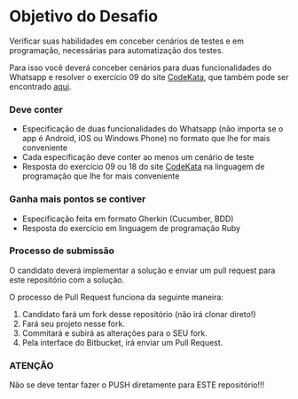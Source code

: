 # Objetivo do Desafio

Verificar suas habilidades em conceber cenários de testes e em programação, necessárias para automatização dos testes.

Para isso você deverá conceber cenários para duas funcionalidades do Whatsapp e resolver o exercício 09 do site [CodeKata](http://www.codekata.com), que também pode ser encontrado [aqui](Kata09.md).

### Deve conter ###

* Especificação de duas funcionalidades do Whatsapp (não importa se o app é Android, iOS ou Windows Phone) no formato que lhe for mais conveniente
* Cada especificação deve conter ao menos um cenário de teste
* Resposta do exercício 09 ou 18 do site [CodeKata](http://www.codekata.com) na linguagem de programação que lhe for mais conveniente

### Ganha mais pontos se contiver ###

* Especificação feita em formato Gherkin (Cucumber, BDD)
* Resposta do exercício em linguagem de programação Ruby

### **Processo de submissão** ###
O candidato deverá implementar a solução e enviar um pull request para este repositório com a solução.

O processo de Pull Request funciona da seguinte maneira:
1. Candidato fará um fork desse repositório (não irá clonar direto!)
2. Fará seu projeto nesse fork.
3. Commitará e subirá as alterações para o SEU fork.
4. Pela interface do Bitbucket, irá enviar um Pull Request.

### **ATENÇÃO** ###
Não se deve tentar fazer o PUSH diretamente para ESTE repositório!!!
